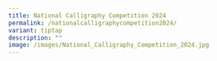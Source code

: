 ```yaml
---
title: National Calligraphy Competition 2024
permalink: /nationalcalligraphycompetition2024/
variant: tiptap
description: ""
image: /images/National_Calligraphy_Competition_2024.jpg
---
```

